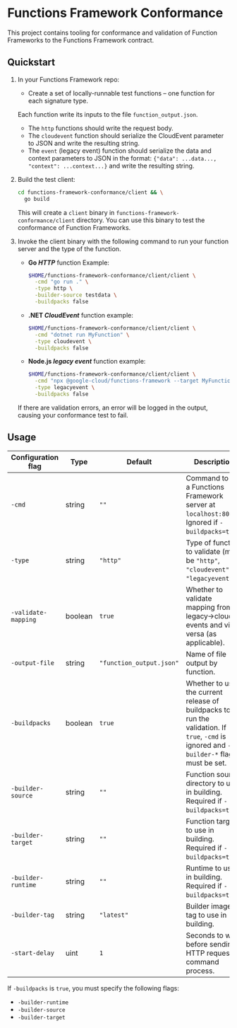 # Functions Framework Conformance

This project contains tooling for conformance and validation of Function
Frameworks to the Functions Framework contract.

## Quickstart

1. In your Functions Framework repo:
   - Create a set of locally-runnable test functions – one function for each signature type.

   Each function write its inputs to the file `function_output.json`.

   - The `http` functions should write the request body.
   - The `cloudevent` function should serialize the CloudEvent parameter to
     JSON and write the resulting string.
   - The `event` (legacy event) function should serialize the data and context
     parameters to JSON in the format:
       `{"data": ...data..., "context": ...context...}`
     and write the resulting string.

1.  Build the test client:

    ```sh
    cd functions-framework-conformance/client && \
      go build
    ```

    This will create a `client` binary in `functions-framework-conformance/client` directory.
    You can use this binary to test the conformance of Function Frameworks.

1.  Invoke the client binary with the following command to run your function server and
    the type of the function.

    - **Go _HTTP_** function Example:

        ```sh
        $HOME/functions-framework-conformance/client/client \
          -cmd "go run ." \
          -type http \
          -builder-source testdata \
          -buildpacks false
        ```

    - **.NET _CloudEvent_** function example:

        ```sh
        $HOME/functions-framework-conformance/client/client \
          -cmd "dotnet run MyFunction" \
          -type cloudevent \
          -buildpacks false
        ```

    - **Node.js _legacy event_** function example:

        ```sh
        $HOME/functions-framework-conformance/client/client \
          -cmd "npx @google-cloud/functions-framework --target MyFunction --signature-type=event" \
          -type legacyevent \
          -buildpacks false
        ```

    If there are validation errors, an error will be logged in the output, causing your conformance test to fail.

## Usage

<nobr>

| Configuration flag | Type | Default | Description |
| --- | --- | --- | --- |
| `-cmd` | string | `""` | Command to run a Functions Framework server at `localhost:8080`. Ignored if `-buildpacks=true`. |
| `-type` | string | `"http"` | Type of function to validate (must be `"http"`, `"cloudevent"`, or `"legacyevent"`). |
| `-validate-mapping` | boolean | `true` | Whether to validate mapping from legacy->cloud events and vice versa (as applicable). |
| `-output-file` | string | `"function_output.json"` | Name of file output by function. |
| `-buildpacks` | boolean | `true` | Whether to use the current release of buildpacks to run the validation. If `true`, `-cmd` is ignored and `--builder-*` flags must be set. |
| `-builder-source` | string | `""` | Function source directory to use in building. Required if `-buildpacks=true`. |
| `-builder-target` | string | `""` | Function target to use in building. Required if `-buildpacks=true`. |
| `-builder-runtime` | string | `""` | Runtime to use in building. Required if `-buildpacks=true`. |
| `-builder-tag` | string | `"latest"` | Builder image tag to use in building. |
| `-start-delay` | uint | `1` | Seconds to wait before sending HTTP request to command process. |

</nobr>

If `-buildpacks` is `true`, you must specify the following flags:

- `-builder-runtime`
- `-builder-source`
- `-builder-target`

